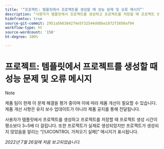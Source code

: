 ```yaml
---
title: '“프로젝트: 템플릿에서 프로젝트를 생성할 때 성능 문제 및 오류 메시지”'
description: “사용자가 템플릿에서 프로젝트를 생성하고 프로젝트를 저장할 때 프로젝트 생성 시간이 평소보다 3~5배 더 걸립니다. 또한 프로젝트가 실제로 생성되었지만 프로젝트가 생성되지 않았음을 알리는 가져오기 실패 메시지가 표시됩니다.”
hidefromtoc: true
source-git-commit: 2951a566384274e5f32544dd8be1872f3850af94
workflow-type: ht
source-wordcount: '158'
ht-degree: 100%

---
```



# 프로젝트: 템플릿에서 프로젝트를 생성할 때 성능 문제 및 오류 메시지

>[!NOTE]
>
>제품 팀이 현재 이 문제 해결을 평가 중이며 이에 따라 제품 개선이 필요할 수 있습니다. 제품 개선 사항은 유지 보수 업데이트가 아니라 제품 공지를 통해 전달됩니다.

사용자가 템플릿에서 프로젝트를 생성하고 프로젝트를 저장할 때 프로젝트 생성 시간이 평소보다 3~5배 더 걸립니다. 또한 프로젝트가 실제로 생성되었지만 프로젝트가 생성되지 않았음을 알리는 “[!UICONTROL 가져오기 실패]” 메시지가 표시됩니다.

_2022년 7월 26일에 처음 보고되었습니다._

